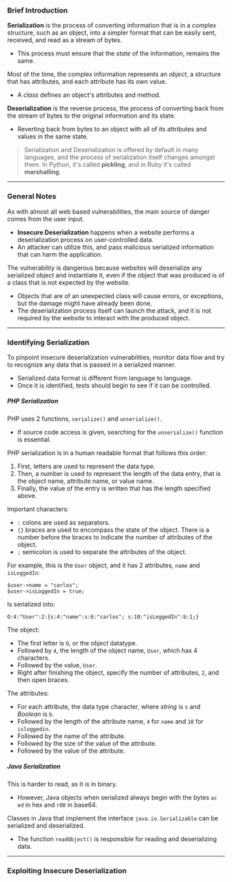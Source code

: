 ### Brief Introduction

**Serialization** is the process of converting information that is in a complex structure, such as an object, into a simpler format that can be easily sent, received, and read as a stream of bytes.
- This process must ensure that the *state* of the information, remains the same.

Most of the time, the complex information represents an *object*, a structure that has attributes, and each attribute has its own value.
- A *class* defines an object's attributes and method.

**Deserialization** is the reverse process, the process of converting back from the stream of bytes to the original information and its state.
- Reverting back from bytes to an object with all of its attributes and values in the same state. 

> Serialization and Deserialization is offered by default in many languages, and the process of serialization itself changes amongst them. In Python, it's called **pickling**, and in Ruby it's called **marshalling**.

---
### General Notes

As with almost all web based vulnerabilities, the main source of danger comes from the user input.
- **Insecure Deserialization** happens when a website performs a deserialization process on user-controlled data.
- An attacker can utilize this, and pass malicious serialized information that can harm the application.

The vulnerability is dangerous because websites will deserialize any serialized object and instantiate it, even if the object that was produced is of a class that is not expected by the website.
- Objects that are of an unexpected class will cause errors, or exceptions, but the damage might have already been done.
- The deserialization process itself can launch the attack, and it is not required by the website to interact with the produced object.

---
### Identifying Serialization

To pinpoint insecure deserialization vulnerabilities, monitor data flow and try to recognize any data that is passed in a serialized manner.
- Serialized data format is different from language to language.
- Once it is identified, tests should begin to see if it can be controlled.
##### PHP Serialization

PHP uses 2 functions, `serialize()` and `unserialize()`.
- If source code access is given, searching for the `unserialize()` function is essential.

PHP serialization is in a human readable format that follows this order:
1. First, letters are used to represent the data type.
2. Then, a number is used to represent the length of the data entry, that is the object name, attribute name, or value name.
3. Finally, the value of the entry is written that has the length specified above.

Important characters:
- `:` colons are used as separators.
- `{}` braces are used to encompass the state of the object. There is a number before the braces to indicate the number of attributes of the object.
- `;` semicolon is used to separate the attributes of the object.

For example, this is the `User` object, and it has 2 attributes, `name` and `isLoggedIn`:
```
$user->name = "carlos"; 
$user->isLoggedIn = true;
```

Is serialized into:
```
O:4:"User":2:{s:4:"name":s:6:"carlos"; s:10:"isLoggedIn":b:1;}
```

The object:
- The first letter is `O`, or the *object* datatype.
- Followed by `4`, the length of the object name, `User`, which has 4 characters.
- Followed by the value, `User`.
- Right after finishing the object, specify the number of attributes, `2`, and then open braces.

The attributes:
- For each attribute, the data type character, where *string* is `s` and *Boolean* is `b`.
- Followed by the length of the attribute name, `4` for `name` and `10` for `isloggedin`.
- Followed by the name of the attribute.
- Followed by the size of the value of the attribute.
- Followed by the value of the attribute.

##### Java Serialization

This is harder to read, as it is in binary.
- However, Java objects when serialized always begin with the bytes `ac ed` in hex and `rO0` in base64.

Classes in Java that implement the interface `java.io.Serializable` can be serialized and deserialized.
- The function `readObject()` is responsible for reading and deserializing data.

---
### Exploiting Insecure Deserialization

